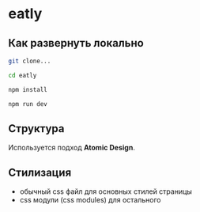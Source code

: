 # eatly

## Как развернуть локально

```sh
git clone...

cd eatly

npm install

npm run dev
```

## Структура

Используется подход **Atomic Design**.

## Стилизация

- обычный css файл для основных стилей страницы
- css модули (css modules) для остального
